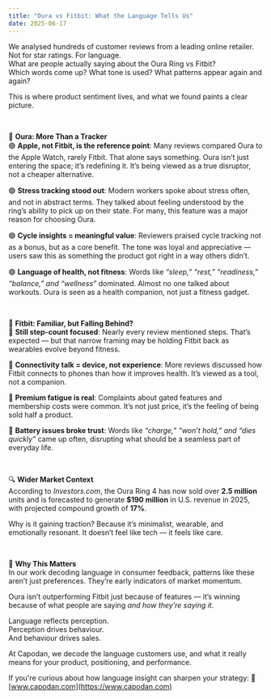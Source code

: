 ```yaml
---
title: "Oura vs Fitbit: What the Language Tells Us"
date: 2025-06-17
---
```


We analysed hundreds of customer reviews from a leading online retailer.  
Not for star ratings. For language.  
What are people actually saying about the Oura Ring vs Fitbit?  
Which words come up? What tone is used? What patterns appear again and again?

This is where product sentiment lives, and what we found paints a clear picture.

<br>

🔹 **Oura: More Than a Tracker**  
🟣 **Apple, not Fitbit, is the reference point**: Many reviews compared Oura to the Apple Watch, rarely Fitbit. That alone says something. Oura isn’t just entering the space; it’s redefining it. It’s being viewed as a true disruptor, not a cheaper alternative.

🟣 **Stress tracking stood out**: Modern workers spoke about stress often, and not in abstract terms. They talked about feeling understood by the ring’s ability to pick up on their state. For many, this feature was a major reason for choosing Oura.

🟣 **Cycle insights = meaningful value**: Reviewers praised cycle tracking not as a bonus, but as a core benefit. The tone was loyal and appreciative — users saw this as something the product got right in a way others didn’t.

🟣 **Language of health, not fitness**: Words like *“sleep,” “rest,” “readiness,” “balance,” and “wellness”* dominated. Almost no one talked about workouts. Oura is seen as a health companion, not just a fitness gadget.

<br>

🔹 **Fitbit: Familiar, but Falling Behind?**  
🔹 **Still step-count focused**: Nearly every review mentioned steps. That’s expected — but that narrow framing may be holding Fitbit back as wearables evolve beyond fitness.

🔹 **Connectivity talk = device, not experience**: More reviews discussed how Fitbit connects to phones than how it improves health. It’s viewed as a tool, not a companion.

🔹 **Premium fatigue is real**: Complaints about gated features and membership costs were common. It’s not just price, it’s the feeling of being sold half a product.

🔹 **Battery issues broke trust**: Words like *“charge,” “won’t hold,” and “dies quickly”* came up often, disrupting what should be a seamless part of everyday life.

<br>

🔍 **Wider Market Context**  
According to *Investors.com*, the Oura Ring 4 has now sold over **2.5 million** units and is forecasted to generate **$190 million** in U.S. revenue in 2025, with projected compound growth of **17%**.

Why is it gaining traction? Because it’s minimalist, wearable, and emotionally resonant. It doesn’t feel like tech — it feels like care.

<br>

🧠 **Why This Matters**  
In our work decoding language in consumer feedback, patterns like these aren’t just preferences. They’re early indicators of market momentum.

Oura isn’t outperforming Fitbit just because of features — it’s winning because of what people are saying *and how they’re saying it*.

Language reflects perception.  
Perception drives behaviour.  
And behaviour drives sales.

At Capodan, we decode the language customers use, and what it really means for your product, positioning, and performance.

If you're curious about how language insight can sharpen your strategy: 🔗 [www.capodan.com](https://www.capodan.com)
